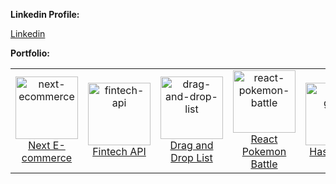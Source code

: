 <strong>Linkedin Profile:</strong>
<p><a href="https://www.linkedin.com/in/guidsgatti"> Linkedin </a></p>

<!--<strong>Skills:</strong>
- <p><strong>Programming Languages:</strong> JavaScript, TypeScript, Java.</p>
- <p><strong>Front-end frameworks:</strong> React, Vue, Angular, Next.</p>
- <p><strong>Backend Frameworks:</strong> ExpressJS, NestJS.</p>
- <p><strong>Database:</strong> MySQL, PostgreSQL, Redis.</p>
- <p><strong>DevOps:</strong> Docker, AWS.</p>
- <p><strong>Others:</strong> Git, Html5, Css3, Sass, Bootstrap, Tailwind, Material UI, Jest, GraphQL.</p>-->

<!-- <strong>GitHub Stats:</strong>
<p><img src="https://github-readme-stats.vercel.app/api?username=guigattidev&amp;show_icons=true" alt="GitHub Stats"></p> -->

<strong>Portfolio:</strong>
<table>
  <tr>
    <td align="center">
      <a href="https://github.com/guigattidev/next-ecommerce">
        <img src="https://imgur.com/jmCU3es.png" width="100px;" alt="next-ecommerce"/>
      </a>
      <br />
      <a href="https://github.com/guigattidev/next-ecommerce">Next E-commerce</a>
    </td>
    <td align="center">
      <a href="https://github.com/guigattidev/api-nodejs-typescript-express-eslint">
        <img src="https://i.imgur.com/04QOt0x.png" width="100px;" alt="fintech-api"/>
      </a>
      <br />
      <a href="https://github.com/guigattidev/api-nodejs-typescript-express-eslint">Fintech API</a>
    </td>
    <td align="center">
      <a href="https://github.com/guigattidev/drag-and-drop-list">
        <img src="https://i.imgur.com/jDgjvXw.png" width="100px;" alt="drag-and-drop-list"/>
      </a>
      <br />
      <a href="https://github.com/guigattidev/drag-and-drop-list">Drag and Drop List</a>
    </td>
    <td align="center">
      <a href="https://github.com/guigattidev/react-pokemon-battle/">
        <img src="https://i.imgur.com/0osvBbm.png" width="100px;" alt="react-pokemon-battle"/>
      </a>
      <br />
      <a href="https://github.com/guigattidev/react-pokemon-battle/">React Pokemon Battle</a>
    <td align="center">
      <a href="https://github.com/guigattidev/hash-game">
        <img src="https://i.imgur.com/kDT38HQ.png" width="100px;" alt="hash-game"/>
      </a>
      <br />
      <a href="https://github.com/guigattidev/hash-game">Hash Game</a>
    </td>
    <td align="center">
      <a href="https://github.com/guigattidev/draw-canvas">
        <img src="https://i.imgur.com/BV1rBt2.png" width="100px;" alt="draw-canvas"/>
      </a>
      <br />
      <a href="https://github.com/guigattidev/draw-canvas">Draw Canvas</a>
    </td>
    <td align="center">
      <a href="https://github.com/guigattidev/count-down">
        <img src="https://i.imgur.com/BdIkp1v.png" width="100px;" alt="count-down"/>
      </a>
      <br />
      <a href="https://github.com/guigattidev/count-down">Count Down</a>
    </td>
  </tr>
</table>
